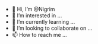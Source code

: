 - 👋 Hi, I’m @Nigrim
- 👀 I’m interested in ...
- 🌱 I’m currently learning ...
- 💞️ I’m looking to collaborate on ...
- 📫 How to reach me ...

<!---
Nigrim/Nigrim is a ✨ special ✨ repository because its `README.md` (this file) appears on your GitHub profile.
You can click the Preview link to take a look at your changes.
--->
